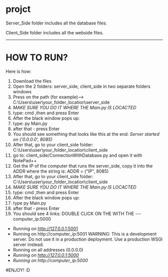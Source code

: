 # projct

Server_Side folder includes all the database files.

Client_Side folder includes all the webside files.


-----------------
# HOW TO RUN?
Here is how:
  1. Download the files
  2. Open the 2 folders: server_side, client_side in two separate folders windows
  3. Press on the path (for example)-->  C:\Users\user\your_folder_location\server_side
  4. *MAKE SURE YOU DO IT WHERE THE Main.py IS LOCACTED*
  5. type: cmd ,then and press Enter
  6. After the black window pops up:
  7. type: py Main.py
  8. after that - press Enter
  9. You should see something that looks like this at the end:
     *Server started on ('0.0.0.0', 8085)*
  10. After that, go to your client_side folder: C:\Users\user\your_folder_location\client_side
  11. go to: client_side/ConnectionWithDatabase.py and open it with NotePad++
  12. Get the IP of the computer that runs the server_side, copy it into the ADDR where the string is:  ADDR = ("IP", 8085)
  13. After that, go to your client_side folder: C:\Users\user\your_folder_location\client_side
  14. *MAKE SURE YOU DO IT WHERE THE Main.py IS LOCACTED*
  15. type: cmd ,then and press Enter
  16. After the black window pops up:
  17. type py Main.py
  18. after that - press Enter
  19. You should see 4 links: DOUBLE CLICK ON THE WITH THE  --- computer_ip:5000
  * Running on http://127.0.0.1:5001
 * Running on http://computer_ip:5001
WARNING: This is a development server. Do not use it in a production deployment. Use a production WSGI server instead.
 * Running on all addresses (0.0.0.0)
 * *Running on http://127.0.0.1:5000*
 * *Running on http://computer_ip:5000*

#ENJOY! :D
